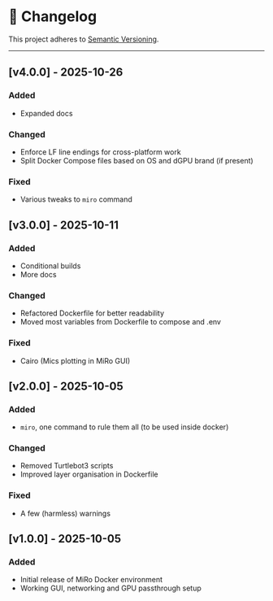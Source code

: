 # 📜 Changelog

This project adheres to [Semantic Versioning](https://semver.org/).

---
## [v4.0.0] - 2025-10-26

### Added
 - Expanded docs

### Changed
 - Enforce LF line endings for cross-platform work
 - Split Docker Compose files based on OS and dGPU brand (if present)

### Fixed
 - Various tweaks to `miro` command

## [v3.0.0] - 2025-10-11
### Added
 - Conditional builds
 - More docs

### Changed
 - Refactored Dockerfile for better readability
 - Moved most variables from Dockerfile to compose and .env

### Fixed
 - Cairo (Mics plotting in MiRo GUI)

## [v2.0.0] - 2025-10-05
### Added
- `miro`, one command to rule them all (to be used inside docker)

### Changed
- Removed Turtlebot3 scripts
- Improved layer organisation in Dockerfile

### Fixed
- A few (harmless) warnings

## [v1.0.0] - 2025-10-05
### Added
- Initial release of MiRo Docker environment
- Working GUI, networking and GPU passthrough setup
